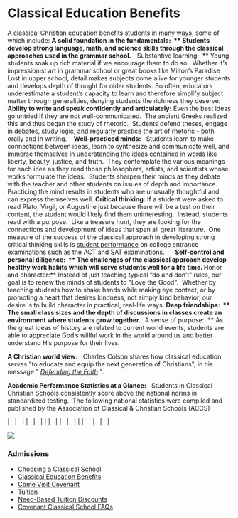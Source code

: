 # Classical Education Benefits

<span><span>A classical Christian education benefits students in many ways, some of which include:</span> 
<span>**<span>A solid foundation in the fundamentals:</span>  ** Students develop strong language, math, and science skills through the classical approaches used in the grammar school. </span>
<span> </span>
<span></span></span><span>**<span>Substantive learning:</span>  ** Young students soak up rich material if we encourage them to do so.  Whether it’s impressionist art in grammar school or great books like Milton’s Paradise Lost in upper school, detail makes subjects come alive for younger students and develops depth of thought for older students. So often, educators underestimate a student’s capacity to learn and therefore simplify subject matter through generalities, denying students the richness they deserve.</span> <span><span>**<span>Ability to write and speak confidently and articulately:</span>** Even the best ideas go untried if they are not well-communicated.  The ancient Greeks realized this and thus began the study of rhetoric.  Students defend theses, engage in debates, study logic, and regularly practice the art of rhetoric - both orally and in writing.
  </span><span></span></span> <span><span>**<span>Well-practiced minds:</span>**   Students learn to make connections between ideas, learn to synthesize and communicate well, and immerse themselves in understanding the ideas contained in words like liberty, beauty, justice, and truth.  They contemplate the various meanings for each idea as they read those philosophers, artists, and scientists whose works formulate the ideas.  Students sharpen their minds as they debate with the teacher and other students on issues of depth and importance. Practicing the mind results in students who are unusually thoughtful and can express themselves well.</span></span> <span><span>**<span>Critical thinking:</span>** If a student were asked to read Plato, Virgil, or Augustine just because there will be a test on their content, the student would likely find them uninteresting.  Instead, students read with a purpose.  Like a treasure hunt, they are looking for the connections and development of ideas that span all great literature.  One measure of the success of the classical approach in developing strong critical thinking skills is [<span>student performance</span>](http://www.accsedu.org/Statistics_at_a_Glance.ihtml?id=291192) <span></span>on college entrance examinations such as the ACT and SAT examinations.   
 </span></span> <span><span>**<span>Self-control and personal diligence:</span>  ** The challenges of the classical approach develop healthy work habits which will serve students well for a life time.</span> <span>**<span>Honor and character:</span>** Instead of just teaching typical “do and don’t” rules, our goal is to renew the minds of students to "Love the Good".  Whether by teaching students how to shake hands while making eye contact, or by promoting a heart that desires kindness, not simply kind behavior, our desire is to build character in practical, real-life ways.</span></span>  <span></span> <span><span>**<span>Deep friendships:</span>  ** The small class sizes and the depth of discussions in classes create an environment where students grow together.
 </span></span> <span>**<span>A sense of purpose:</span>  ** As the great ideas of history are related to current world events, students are able to appreciate God’s willful work in the world around us and better understand His purpose for their lives.

**<span>A Christian world view:</span>**   Charles Colson shares how classical education serves "to educate and equip the next generation of Christians", in his message " [<span>_<span>Defending the Faith</span>_</span>](http://www.accsedu.org/files/Audio%20Files/Colson%20faith.mp3) ". 

<span>**Academic Performance Statistics at a Glance:**</span>   Students in Classical Christian Schools consistently score above the national norms in standardized testing.  The following national statistics were compiled and published by the Association of Classical & Christian Schools (ACCS)</span> 

|   |   |
|   |   |
| 
 |   |
|   |   |
| 
 |   |
|   |   |

 <span></span> ![](http://www.covenantclassicalschool.org/uploads/covenantkids-W.jpg)

### Admissions

*   [Choosing a Classical School](http://www.covenantclassicalschool.org/pages/page.asp?page_id=97838)
*   [Classical Education Benefits](http://www.covenantclassicalschool.org/pages/page.asp?page_id=98887)
*   [Come Visit Covenant](http://www.covenantclassicalschool.org/pages/page.asp?page_id=97830)
*   [Tuition](http://www.covenantclassicalschool.org/pages/page.asp?page_id=97828)
*   [Need-Based Tuition Discounts](http://www.covenantclassicalschool.org/pages/page.asp?page_id=97829)
*   [Covenant Classical School FAQs](http://www.covenantclassicalschool.org/pages/page.asp?page_id=99049)